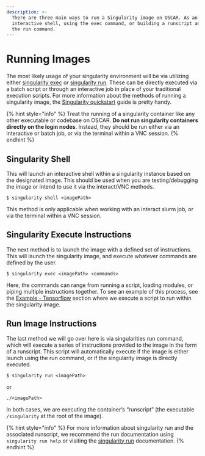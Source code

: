 ```yaml
---
description: >-
  There are three main ways to run a Singularity image on OSCAR. As an
  interactive shell, using the exec command, or building a runscript and using
  the run command.
---
```


# Running Images

The most likely usage of your singularity environment will be via utilizing either [singularity exec](https://singularity.lbl.gov/docs-exec) or [singularity run](https://singularity.lbl.gov/docs-run). These can be directly executed via a batch script or through an interactive job in place of your traditional execution scripts.  For more information about the methods of running a singularity image, the [Singularity quickstart](https://singularity.lbl.gov/quickstart) guide is pretty handy.

{% hint style="info" %}
Treat the running of a singularity container like any other executable or codebase on OSCAR. **Do not run singularity containers directly on the login nodes**. Instead, they should be run either via an interactive or batch job, or via the terminal within a VNC session.
{% endhint %}

## Singularity Shell

This will launch an interactive shell within a singularity instance based on the designated image. This should be used when you are testing/debugging the image or intend to use it via the interact/VNC methods.

```
$ singularity shell <imagePath>
```

This method is only applicable when working with an interact slurm job, or via the terminal within a VNC session.&#x20;

## Singularity Execute Instructions

The next method is to launch the image with a defined set of instructions. This will launch the singularity image, and execute whatever commands are defined by the user.&#x20;

```
$ singularity exec <imagePath> <commands>
```

Here, the commands can range from running a script, loading modules, or piping multiple instructions together. To see an example of this process, see the [Example - Tensorflow](broken-reference) section where we execute a script to run within the singularity image.

## Run Image Instructions

The last method we will go over here is via singularities run command, which will execute a series of instructions provided to the image in the form of a runscript. This script will automatically execute if the image is either launch using the run command, or if the singularity image is directly executed.

```
$ singularity run <imagePath>
```

or

```
./<imagePath>
```

In both cases, we are executing the container’s “runscript” (the executable `/singularity` at the root of the image).

{% hint style="info" %}
For more information about singularity run and the associated runscript, we recommend the run documentation using `singularity run help` or visiting the [singularity run](https://singularity.lbl.gov/docs-run) documentation.
{% endhint %}
